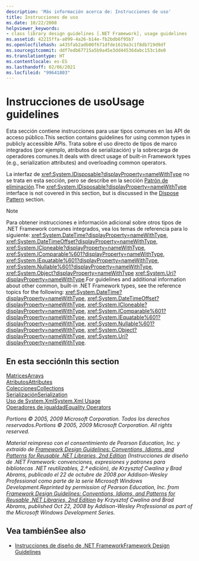 ```yaml
---
description: 'Más información acerca de: Instrucciones de uso'
title: Instrucciones de uso
ms.date: 10/22/2008
helpviewer_keywords:
- class library design guidelines [.NET Framework], usage guidelines
ms.assetid: 42215ffa-a099-4a26-b14e-fb2bdb6f95b7
ms.openlocfilehash: a435fab2adb00f671dfde1619a3c1f8db719d9df
ms.sourcegitcommit: ddf7edb67715a5b9a45e3dd44536dabc153c1de0
ms.translationtype: HT
ms.contentlocale: es-ES
ms.lasthandoff: 02/06/2021
ms.locfileid: "99641803"
---
```

# <a name="usage-guidelines"></a><span data-ttu-id="c4c72-103">Instrucciones de uso</span><span class="sxs-lookup"><span data-stu-id="c4c72-103">Usage guidelines</span></span>

<span data-ttu-id="c4c72-104">Esta sección contiene instrucciones para usar tipos comunes en las API de acceso público.</span><span class="sxs-lookup"><span data-stu-id="c4c72-104">This section contains guidelines for using common types in publicly accessible APIs.</span></span> <span data-ttu-id="c4c72-105">Trata sobre el uso directo de tipos de marco integrados (por ejemplo, atributos de serialización) y la sobrecarga de operadores comunes.</span><span class="sxs-lookup"><span data-stu-id="c4c72-105">It deals with direct usage of built-in Framework types (e.g., serialization attributes) and overloading common operators.</span></span>
  
<span data-ttu-id="c4c72-106">La interfaz de <xref:System.IDisposable?displayProperty=nameWithType> no se trata en esta sección, pero se describe en la sección [Patrón de eliminación](../garbage-collection/implementing-dispose.md).</span><span class="sxs-lookup"><span data-stu-id="c4c72-106">The <xref:System.IDisposable?displayProperty=nameWithType> interface is not covered in this section, but is discussed in the [Dispose Pattern](../garbage-collection/implementing-dispose.md) section.</span></span>

> [!NOTE]
> <span data-ttu-id="c4c72-107">Para obtener instrucciones e información adicional sobre otros tipos de .NET Framework comunes integrados, vea los temas de referencia para lo siguiente: <xref:System.DateTime?displayProperty=nameWithType>, <xref:System.DateTimeOffset?displayProperty=nameWithType>, <xref:System.ICloneable?displayProperty=nameWithType>, <xref:System.IComparable%601?displayProperty=nameWithType>, <xref:System.IEquatable%601?displayProperty=nameWithType>, <xref:System.Nullable%601?displayProperty=nameWithType>, <xref:System.Object?displayProperty=nameWithType> <xref:System.Uri?displayProperty=nameWithType>.</span><span class="sxs-lookup"><span data-stu-id="c4c72-107">For guidelines and additional information about other common, built-in .NET Framework types, see the reference topics for the following: <xref:System.DateTime?displayProperty=nameWithType>, <xref:System.DateTimeOffset?displayProperty=nameWithType>, <xref:System.ICloneable?displayProperty=nameWithType>, <xref:System.IComparable%601?displayProperty=nameWithType>, <xref:System.IEquatable%601?displayProperty=nameWithType>, <xref:System.Nullable%601?displayProperty=nameWithType>, <xref:System.Object?displayProperty=nameWithType>, <xref:System.Uri?displayProperty=nameWithType>.</span></span>

## <a name="in-this-section"></a><span data-ttu-id="c4c72-108">En esta sección</span><span class="sxs-lookup"><span data-stu-id="c4c72-108">In this section</span></span>

[<span data-ttu-id="c4c72-109">Matrices</span><span class="sxs-lookup"><span data-stu-id="c4c72-109">Arrays</span></span>](arrays.md)  
[<span data-ttu-id="c4c72-110">Atributos</span><span class="sxs-lookup"><span data-stu-id="c4c72-110">Attributes</span></span>](attributes.md)  
[<span data-ttu-id="c4c72-111">Colecciones</span><span class="sxs-lookup"><span data-stu-id="c4c72-111">Collections</span></span>](guidelines-for-collections.md)  
[<span data-ttu-id="c4c72-112">Serialización</span><span class="sxs-lookup"><span data-stu-id="c4c72-112">Serialization</span></span>](serialization.md)  
[<span data-ttu-id="c4c72-113">Uso de System.Xml</span><span class="sxs-lookup"><span data-stu-id="c4c72-113">System.Xml Usage</span></span>](system-xml-usage.md)  
[<span data-ttu-id="c4c72-114">Operadores de igualdad</span><span class="sxs-lookup"><span data-stu-id="c4c72-114">Equality Operators</span></span>](equality-operators.md)  

<span data-ttu-id="c4c72-115">*Portions © 2005, 2009 Microsoft Corporation. Todos los derechos reservados.*</span><span class="sxs-lookup"><span data-stu-id="c4c72-115">*Portions © 2005, 2009 Microsoft Corporation. All rights reserved.*</span></span>

<span data-ttu-id="c4c72-116">*Material reimpreso con el consentimiento de Pearson Education, Inc. y extraído de [Framework Design Guidelines: Conventions, Idioms, and Patterns for Reusable .NET Libraries, 2nd Edition](https://www.informit.com/store/framework-design-guidelines-conventions-idioms-and-9780321545619) (Instrucciones de diseño de .NET Framework: convenciones, expresiones y patrones para bibliotecas .NET reutilizables, 2.ª edición), de Krzysztof Cwalina y Brad Abrams, publicado el 22 de octubre de 2008 por Addison-Wesley Professional como parte de la serie Microsoft Windows Development.*</span><span class="sxs-lookup"><span data-stu-id="c4c72-116">*Reprinted by permission of Pearson Education, Inc. from [Framework Design Guidelines: Conventions, Idioms, and Patterns for Reusable .NET Libraries, 2nd Edition](https://www.informit.com/store/framework-design-guidelines-conventions-idioms-and-9780321545619) by Krzysztof Cwalina and Brad Abrams, published Oct 22, 2008 by Addison-Wesley Professional as part of the Microsoft Windows Development Series.*</span></span>
  
## <a name="see-also"></a><span data-ttu-id="c4c72-117">Vea también</span><span class="sxs-lookup"><span data-stu-id="c4c72-117">See also</span></span>

- [<span data-ttu-id="c4c72-118">Instrucciones de diseño de .NET Framework</span><span class="sxs-lookup"><span data-stu-id="c4c72-118">Framework Design Guidelines</span></span>](index.md)
